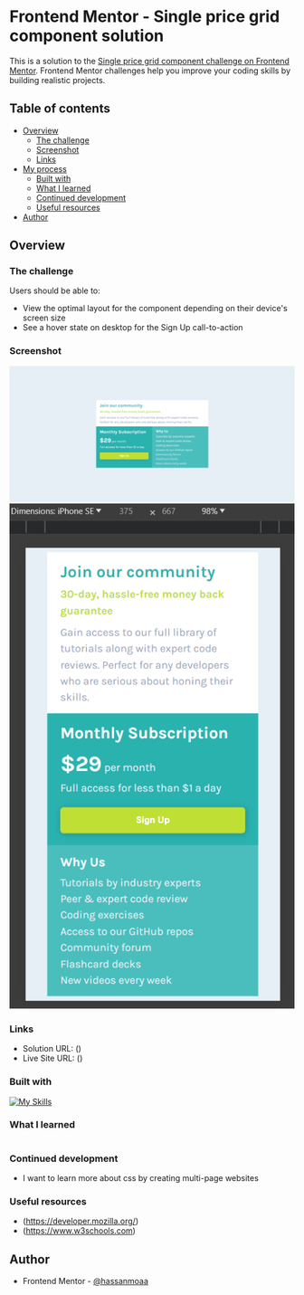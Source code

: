 # Frontend Mentor - Single price grid component solution

This is a solution to the [Single price grid component challenge on Frontend Mentor](https://www.frontendmentor.io/challenges/single-price-grid-component-5ce41129d0ff452fec5abbbc). Frontend Mentor challenges help you improve your coding skills by building realistic projects.

## Table of contents

- [Overview](#overview)
  - [The challenge](#the-challenge)
  - [Screenshot](#screenshot)
  - [Links](#links)
- [My process](#my-process)
  - [Built with](#built-with)
  - [What I learned](#what-i-learned)
  - [Continued development](#continued-development)
  - [Useful resources](#useful-resources)
- [Author](#author)

## Overview

### The challenge

Users should be able to:

- View the optimal layout for the component depending on their device's screen size
- See a hover state on desktop for the Sign Up call-to-action

### Screenshot

![Desktop-photo](solution/desk-main.png)
![Mobile-photo](solution/mobile-main.png)

### Links

- Solution URL: ()
- Live Site URL: ()

### Built with

[![My Skills](https://skillicons.dev/icons?i=html,css)](https://skillicons.dev)

### What I learned

```

```

### Continued development

- I want to learn more about css by creating multi-page websites

### Useful resources

- (https://developer.mozilla.org/)
- (https://www.w3schools.com)

## Author

- Frontend Mentor - [@hassanmoaa](https://www.frontendmentor.io/profile/hassanmoaa)
